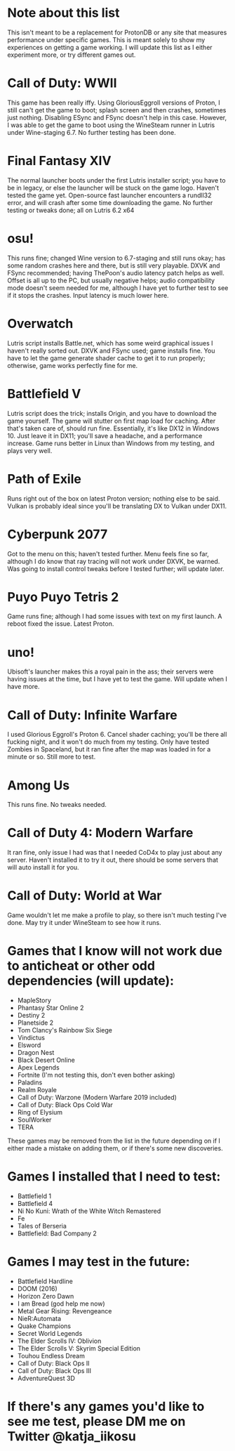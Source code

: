 # Note about this list
This isn't meant to be a replacement for ProtonDB or any site that measures performance under specific games. This is meant solely to show my experiences on getting a game working. I will update this list as I either experiment more, or try different games out.


# Call of Duty: WWII
This game has been really iffy. Using GloriousEggroll versions of Proton, I still can't get the game to boot; splash screen and then crashes, sometimes just nothing. Disabling ESync and FSync doesn't help in this case. However, I was able to get the game to boot using the WineSteam runner in Lutris under Wine-staging 6.7. No further testing has been done.

# Final Fantasy XIV
The normal launcher boots under the first Lutris installer script; you have to be in legacy, or else the launcher will be stuck on the game logo. Haven't tested the game yet. Open-source fast launcher encounters a rundll32 error, and will crash after some time downloading the game. No further testing or tweaks done; all on Lutris 6.2 x64

# osu!
This runs fine; changed Wine version to 6.7-staging and still runs okay; has some random crashes here and there, but is still very playable. DXVK and FSync recommended; having ThePoon's audio latency patch helps as well. Offset is all up to the PC, but usually negative helps; audio compatibility mode doesn't seem needed for me, although I have yet to further test to see if it stops the crashes. Input latency is much lower here.

# Overwatch
Lutris script installs Battle.net, which has some weird graphical issues I haven't really sorted out. DXVK and FSync used; game installs fine. You have to let the game generate shader cache to get it to run properly; otherwise, game works perfectly fine for me.

# Battlefield V 
Lutris script does the trick; installs Origin, and you have to download the game yourself. The game will stutter on first map load for caching. After that's taken care of, should run fine. Essentially, it's like DX12 in Windows 10. Just leave it in DX11; you'll save a headache, and a performance increase. Game runs better in Linux than Windows from my testing, and plays very well. 

# Path of Exile
Runs right out of the box on latest Proton version; nothing else to be said. Vulkan is probably ideal since you'll be translating DX to Vulkan under DX11.

# Cyberpunk 2077
Got to the menu on this; haven't tested further. Menu feels fine so far, although I do know that ray tracing will not work under DXVK, be warned. Was going to install control tweaks before I tested further; will update later.

# Puyo Puyo Tetris 2
Game runs fine; although I had some issues with text on my first launch. A reboot fixed the issue. Latest Proton.

# uno!
Ubisoft's launcher makes this a royal pain in the ass; their servers were having issues at the time, but I have yet to test the game. Will update when I have more.

# Call of Duty: Infinite Warfare
I used Glorious Eggroll's Proton 6. Cancel shader caching; you'll be there all fucking night, and it won't do much from my testing. Only have tested Zombies in Spaceland, but it ran fine after the map was loaded in for a minute or so. Still more to test.

# Among Us
This runs fine. No tweaks needed.

# Call of Duty 4: Modern Warfare
It ran fine, only issue I had was that I needed CoD4x to play just about any server. Haven't installed it to try it out, there should be some servers that will auto install it for you.

# Call of Duty: World at War
Game wouldn't let me make a profile to play, so there isn't much testing I've done. May try it under WineSteam to see how it runs.

# Games that I know will not work due to anticheat or other odd dependencies (will update):
- MapleStory
- Phantasy Star Online 2
- Destiny 2
- Planetside 2
- Tom Clancy's Rainbow Six Siege
- Vindictus
- Elsword
- Dragon Nest
- Black Desert Online
- Apex Legends
- Fortnite (I'm not testing this, don't even bother asking)
- Paladins
- Realm Royale
- Call of Duty: Warzone (Modern Warfare 2019 included)
- Call of Duty: Black Ops Cold War
- Ring of Elysium
- SoulWorker
- TERA

These games may be removed from the list in the future depending on if I either made a mistake on adding them, or if there's some new discoveries.

# Games I installed that I need to test:

- Battlefield 1
- Battlefield 4
- Ni No Kuni: Wrath of the White Witch Remastered
- Fe
- Tales of Berseria
- Battlefield: Bad Company 2

# Games I may test in the future:
- Battlefield Hardline
- DOOM (2016)
- Horizon Zero Dawn
- I am Bread (god help me now)
- Metal Gear Rising: Revengeance
- NieR:Automata
- Quake Champions
- Secret World Legends
- The Elder Scrolls IV: Oblivion
- The Elder Scrolls V: Skyrim Special Edition
- Touhou Endless Dream
- Call of Duty: Black Ops II
- Call of Duty: Black Ops III
- AdventureQuest 3D

# If there's any games you'd like to see me test, please DM me on Twitter @katja_iikosu
